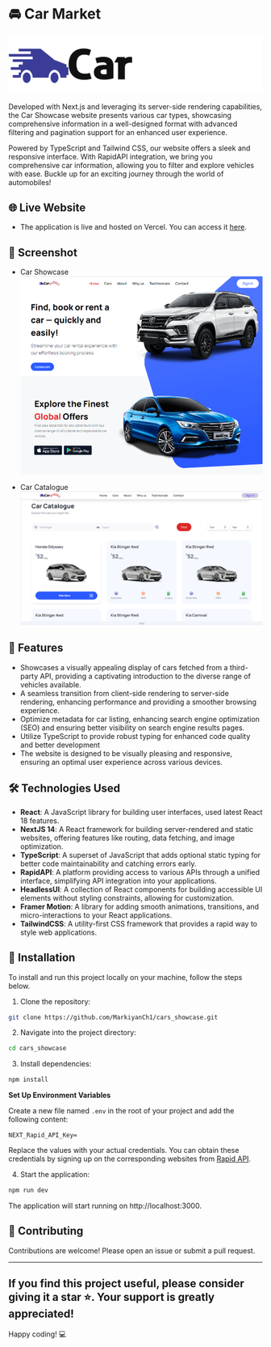 # 🚘 Car Market

[![Car Market](/public/logo.svg)](https://github.com/MarkiyanCh1/cars_showcase)

Developed with Next.js and leveraging its server-side rendering capabilities, the Car Showcase website presents various car types, showcasing comprehensive information in a well-designed format with advanced filtering and pagination support for an enhanced user experience.

Powered by TypeScript and Tailwind CSS, our website offers a sleek and responsive interface. With RapidAPI integration, we bring you comprehensive car information, allowing you to filter and explore vehicles with ease. Buckle up for an exciting journey through the world of automobiles!

## 🌐 Live Website

- The application is live and hosted on Vercel. You can access it [here](https://super-cars-showcase.vercel.app/).

## 📸 Screenshot

- Car Showcase
  ![Car Showcase](/public/screenshot1.png)

- Car Catalogue
  ![Car Catalogue](/public/screenshot2.png)

## 🌟 Features

- Showcases a visually appealing display of cars fetched from a third-party API, providing a captivating introduction to the diverse range of vehicles available.
- A seamless transition from client-side rendering to server-side rendering, enhancing performance and providing a smoother browsing experience.
- Optimize metadata for car listing, enhancing search engine optimization (SEO) and ensuring better visibility on search engine results pages.
- Utilize TypeScript to provide robust typing for enhanced code quality and better development
- The website is designed to be visually pleasing and responsive, ensuring an optimal user experience across various devices.

## 🛠️ Technologies Used

- **React**: A JavaScript library for building user interfaces, used latest React 18 features.
- **NextJS 14**: A React framework for building server-rendered and static websites, offering features like routing, data fetching, and image optimization.
- **TypeScript**: A superset of JavaScript that adds optional static typing for better code maintainability and catching errors early.
- **RapidAPI**: A platform providing access to various APIs through a unified interface, simplifying API integration into your applications.
- **HeadlessUI**: A collection of React components for building accessible UI elements without styling constraints, allowing for customization.
- **Framer Motion**: A library for adding smooth animations, transitions, and micro-interactions to your React applications.
- **TailwindCSS**: A utility-first CSS framework that provides a rapid way to style web applications.

## 🚀 Installation

To install and run this project locally on your machine, follow the steps below.

1. Clone the repository:

```bash
git clone https://github.com/MarkiyanCh1/cars_showcase.git
```

2. Navigate into the project directory:

```bash
cd cars_showcase
```

3. Install dependencies:

```bash
npm install
```

**Set Up Environment Variables**

Create a new file named `.env` in the root of your project and add the following content:

```env
NEXT_Rapid_API_Key=
```

Replace the values with your actual credentials. You can obtain these credentials by signing up on the corresponding websites from [Rapid API](https://rapidapi.com/apininjas/api/cars-by-api-ninjas?utm_source=youtube.com%2FJavaScriptMastery&utm_medium=referral&utm_campaign=DevRel).

4. Start the application:

```bash
npm run dev
```

The application will start running on http://localhost:3000.

## 🤝 Contributing

Contributions are welcome! Please open an issue or submit a pull request.

---

## If you find this project useful, please consider giving it a star ⭐. Your support is greatly appreciated!

Happy coding! 💻
